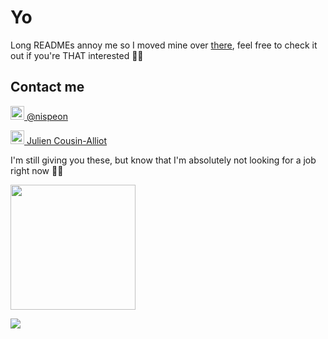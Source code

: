 # Yo

Long READMEs annoy me so I moved mine over [there](https://github.com/Nispeon/Nispeon/blob/main/README.md.old), feel free to check it out if you're THAT interested 🙏🏼

## Contact me

<img alt="codeSTACKr | Twitter" width="22px" src="https://cdn.jsdelivr.net/npm/simple-icons@v3/icons/twitter.svg" />[ @nispeon](https://twitter.com/nispeon)

<img alt="codeSTACKr | LinkedIn" width="22px" src="https://cdn.jsdelivr.net/npm/simple-icons@v3/icons/linkedin.svg" />[ Julien Cousin-Alliot](https://www.linkedin.com/in/julien-cousin-alliot/)

I'm still giving you these, but know that I'm absolutely not looking for a job right now 🤞🏼

<a href="https://github.com/anuraghazra/github-readme-stats">
  <img height=200 align="center" src="https://github-readme-stats.vercel.app/api?username=nispeon&theme=dracula" />
</a>
  
![](https://komarev.com/ghpvc/?username=Nispeon&color=green)
